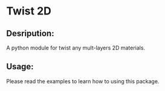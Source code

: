 # Twist 2D

## Desripution:

A python module for twist any mult-layers 2D materials.

## Usage: 

Please read the examples to learn how to using this package.